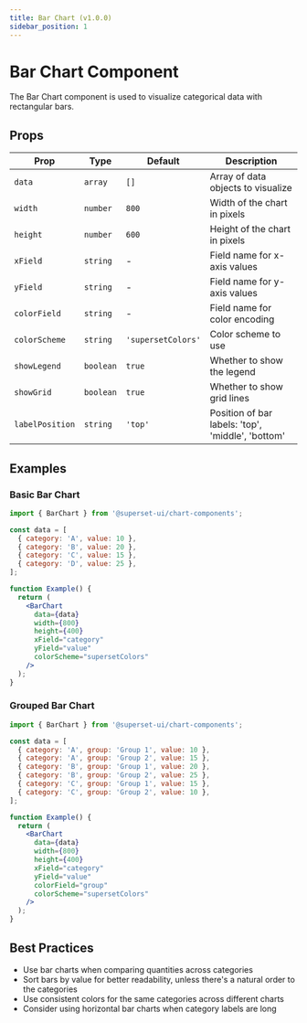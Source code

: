 ```yaml
---
title: Bar Chart (v1.0.0)
sidebar_position: 1
---
```


# Bar Chart Component

The Bar Chart component is used to visualize categorical data with rectangular bars.

## Props

| Prop | Type | Default | Description |
|------|------|---------|-------------|
| `data` | `array` | `[]` | Array of data objects to visualize |
| `width` | `number` | `800` | Width of the chart in pixels |
| `height` | `number` | `600` | Height of the chart in pixels |
| `xField` | `string` | - | Field name for x-axis values |
| `yField` | `string` | - | Field name for y-axis values |
| `colorField` | `string` | - | Field name for color encoding |
| `colorScheme` | `string` | `'supersetColors'` | Color scheme to use |
| `showLegend` | `boolean` | `true` | Whether to show the legend |
| `showGrid` | `boolean` | `true` | Whether to show grid lines |
| `labelPosition` | `string` | `'top'` | Position of bar labels: 'top', 'middle', 'bottom' |

## Examples

### Basic Bar Chart

```jsx
import { BarChart } from '@superset-ui/chart-components';

const data = [
  { category: 'A', value: 10 },
  { category: 'B', value: 20 },
  { category: 'C', value: 15 },
  { category: 'D', value: 25 },
];

function Example() {
  return (
    <BarChart
      data={data}
      width={800}
      height={400}
      xField="category"
      yField="value"
      colorScheme="supersetColors"
    />
  );
}
```

### Grouped Bar Chart

```jsx
import { BarChart } from '@superset-ui/chart-components';

const data = [
  { category: 'A', group: 'Group 1', value: 10 },
  { category: 'A', group: 'Group 2', value: 15 },
  { category: 'B', group: 'Group 1', value: 20 },
  { category: 'B', group: 'Group 2', value: 25 },
  { category: 'C', group: 'Group 1', value: 15 },
  { category: 'C', group: 'Group 2', value: 10 },
];

function Example() {
  return (
    <BarChart
      data={data}
      width={800}
      height={400}
      xField="category"
      yField="value"
      colorField="group"
      colorScheme="supersetColors"
    />
  );
}
```

## Best Practices

- Use bar charts when comparing quantities across categories
- Sort bars by value for better readability, unless there's a natural order to the categories
- Use consistent colors for the same categories across different charts
- Consider using horizontal bar charts when category labels are long
